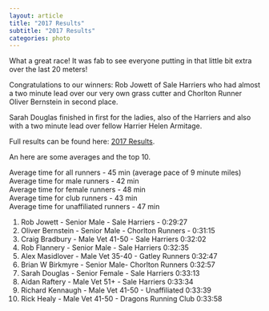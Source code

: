 ```yaml
---
layout: article
title: "2017 Results"
subtitle: "2017 Results"
categories: photo
---
```


What a great race! It was fab to see everyone putting in that little bit extra over the last 20 meters!

Congratulations to our winners: Rob Jowett of Sale Harriers who had almost a two minute lead over our very own grass cutter and Chorlton Runner Oliver Bernstein in second place.&nbsp;

Sarah Douglas finished in first for the ladies, also of the Harriers and also with a two minute lead over fellow Harrier Helen Armitage.

Full results can be found here:&nbsp;[2017 Results](https://docs.google.com/spreadsheets/d/1--PonmWqkXS9_ViLjKRDHWappwZ4ABYcXCRcvvqE4ug/pub?gid=996950708&amp;single=true&amp;output=pdf).

An here are some averages and the top 10.

Average time for all runners - 45 min (average pace of 9 minute miles)<br>Average time for male runners - 42 min<br>Average time for female runners - 48 min<br>Average time for club runners - 43 min<br>Average time for unaffiliated runners - 47 min

1. Rob Jowett - Senior Male - Sale Harriers - 0:29:27
2. Oliver Bernstein - Senior Male - Chorlton Runners - 0:31:15
3. Craig Bradbury - Male Vet 41-50 - Sale Harriers 0:32:02
4. Rob Flannery - Senior Male - Sale Harriers 0:32:35
5. Alex Masidlover - Male Vet 35-40 - Gatley Runners 0:32:47
6. Brian W Birkmyre - Senior Male- Chorlton Runners 0:32:57
7. Sarah Douglas - Senior Female - Sale Harriers 0:33:13
8. Aidan Raftery - Male Vet 51+ - Sale Harriers 0:33:34
9. Richard Kennaugh - Male Vet 41-50 - Unaffiliated 0:33:39
10. Rick Healy - Male Vet 41-50 - Dragons Running Club 0:33:58